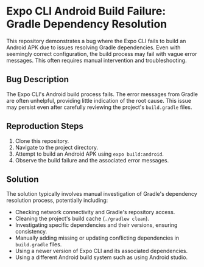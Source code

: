 # Expo CLI Android Build Failure: Gradle Dependency Resolution

This repository demonstrates a bug where the Expo CLI fails to build an Android APK due to issues resolving Gradle dependencies.  Even with seemingly correct configuration, the build process may fail with vague error messages. This often requires manual intervention and troubleshooting.

## Bug Description
The Expo CLI's Android build process fails.  The error messages from Gradle are often unhelpful, providing little indication of the root cause.  This issue may persist even after carefully reviewing the project's `build.gradle` files.

## Reproduction Steps
1. Clone this repository.
2. Navigate to the project directory.
3. Attempt to build an Android APK using `expo build:android`.
4. Observe the build failure and the associated error messages.

## Solution
The solution typically involves manual investigation of Gradle's dependency resolution process, potentially including:
* Checking network connectivity and Gradle's repository access.
* Cleaning the project's build cache (`./gradlew clean`).
* Investigating specific dependencies and their versions, ensuring consistency.
* Manually adding missing or updating conflicting dependencies in `build.gradle` files. 
* Using a newer version of Expo CLI and its associated dependencies.
* Using a different Android build system such as using Android studio.